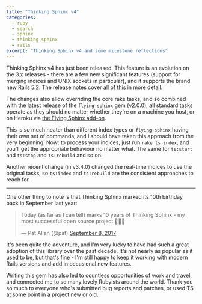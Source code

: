 ```yaml
---
title: "Thinking Sphinx v4"
categories:
  - ruby
  - search
  - sphinx
  - thinking sphinx
  - rails
excerpt: "Thinking Sphinx v4 and some milestone reflections"
---
```


Thinking Sphinx v4 has just been released. This feature is an evolution on the 3.x releases - there are a few new significant features (support for merging indices and UNIX sockets in particular), and it supports the brand new Rails 5.2. The release notes cover [all of this](https://github.com/pat/thinking-sphinx/releases/tag/v4.0.0) in more detail.

The changes also allow overriding the core rake tasks, and so combined with the latest release of the `flying-sphinx` gem (v2.0.0), all standard tasks operate as they should no matter whether they're on a machine you host, or on Heroku via [the Flying Sphinx add-on](https://elements.heroku.com/addons/flying_sphinx).

This is _so_ much neater than different index types or `flying-sphinx` having their own set of commands, and I should have taken this approach from the very beginning. Now: to process your indices, just run `rake ts:index`, and you'll get the appropriate behaviour no matter what. The same for `ts:start` and `ts:stop` and `ts:rebuild` and so on.

Another recent change (in v3.4.0) changed the real-time indices to use the original tasks, so `ts:index` and `ts:rebuild` are the consistent approaches to reach for.

---

One other thing to note is that Thinking Sphinx marked its 10th birthday back in September last year:

<blockquote class="twitter-tweet" data-lang="en"><p lang="en" dir="ltr">Today (as far as I can tell) marks 10 years of Thinking Sphinx - my most successful open source project 🎂🎈🎉</p>&mdash; Pat Allan (@pat) <a href="https://twitter.com/pat/status/906058024825085953?ref_src=twsrc%5Etfw">September 8, 2017</a></blockquote> <script async src="https://platform.twitter.com/widgets.js" charset="utf-8"></script>

It's been quite the adventure, and I'm very lucky to have had such a great adoption of this library over the past decade. It's not nearly as popular as it used to be, but that's fine - I'm still happy to keep it working with modern Rails versions and add in occasional new features.

Writing this gem has also led to countless opportunities of work and travel, and connected me to so many lovely Rubyists around the world. Thank you so much to everyone who's submitted bug reports and patches, or used TS at some point in a project new or old.
